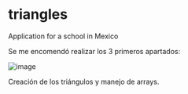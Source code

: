# triangles
Application for a school in Mexico

Se me encomendó realizar los 3 primeros apartados:

![image](https://user-images.githubusercontent.com/123930478/222113582-22d46039-3b09-49fe-8b30-8a32e1a37e88.png)


Creación de los triángulos y manejo de arrays.
